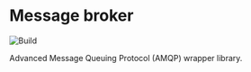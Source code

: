 # Message broker
![Build](https://github.com/bdzo/message-broker/workflows/Build/badge.svg)

Advanced Message Queuing Protocol (AMQP) wrapper library.

